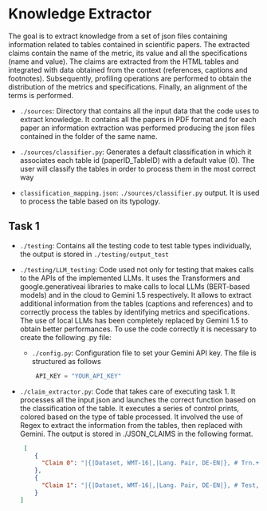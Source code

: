 # Knowledge Extractor
The goal is to extract knowledge from a set of json files containing information related to tables contained in scientific papers. The extracted claims contain the name of the metric, its value and all the specifications (name and value). The claims are extracted from the HTML tables and integrated with data obtained from the context (references, captions and footnotes). Subsequently, profiling operations are performed to obtain the distribution of the metrics and specifications. Finally, an alignment of the terms is performed.

- `./sources`: Directory that contains all the input data that the code uses to extract knowledge. It contains all the papers in PDF format and for each paper an information extraction was performed producing the json files contained in the folder of the same name.

- `./sources/classifier.py`: Generates a default classification in which it associates each table id (paperID_TableID) with a default value (0). The user will classify the tables in order to process them in the most correct way

- `classification_mapping.json`: `./sources/classifier.py` output. It is used to process the table based on its typology.

## Task 1
- `./testing`: Contains all the testing code to test table types individually, the output is stored in `./testing/output_test`

- `./testing/LLM_testing`: Code used not only for testing that makes calls to the APIs of the implemented LLMs. It uses the Transformers and google.generativeai libraries to make calls to local LLMs (BERT-based models) and in the cloud to Gemini 1.5 respectively. It allows to extract additional information from the tables (captions and references) and to correctly process the tables by identifying metrics and specifications. The use of local LLMs has been completely replaced by Gemini 1.5 to obtain better performances. To use the code correctly it is necessary to create the following .py file:
  - `./config.py`: Configuration file to set your Gemini API key. The file is structured as follows
     ```python
      API_KEY = "YOUR_API_KEY"
     ```
- `./claim_extractor.py`: Code that takes care of executing task 1. It processes all the input json and launches the correct function based on the classification of the table. It executes a series of control prints, colored based on the type of table processed. It involved the use of Regex to extract the information from the tables, then replaced with Gemini. The output is stored in ./JSON_CLAIMS in the following format.
    ```json
     [
        {
          "Claim 0": "|{|Dataset, WMT-16|,|Lang. Pair, DE-EN|}, # Trn.+Vld., 4,551,054|"
        },
        {
          "Claim 1": "|{|Dataset, WMT-16|,|Lang. Pair, DE-EN|}, # Test, 2,999|"
        }
    ]
    ```
